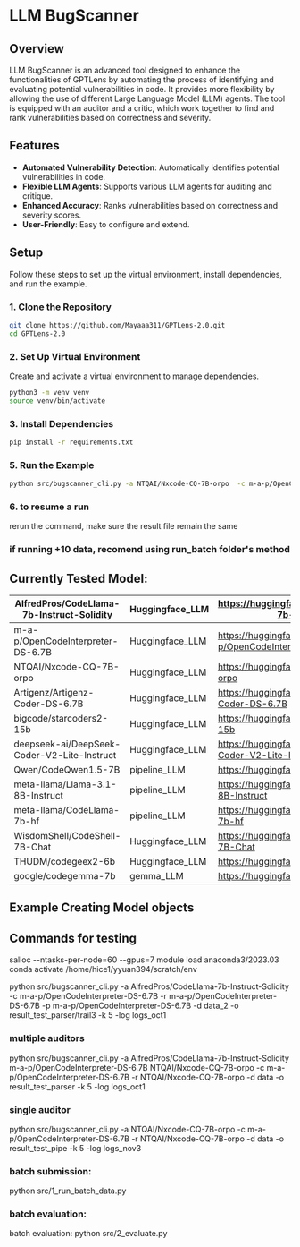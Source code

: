 # LLM BugScanner

## Overview

LLM BugScanner is an advanced tool designed to enhance the functionalities of GPTLens by automating the process of identifying and evaluating potential vulnerabilities in code. It provides more flexibility by allowing the use of different Large Language Model (LLM) agents. The tool is equipped with an auditor and a critic, which work together to find and rank vulnerabilities based on correctness and severity.

## Features

- **Automated Vulnerability Detection**: Automatically identifies potential vulnerabilities in code.
- **Flexible LLM Agents**: Supports various LLM agents for auditing and critique.
- **Enhanced Accuracy**: Ranks vulnerabilities based on correctness and severity scores.
- **User-Friendly**: Easy to configure and extend.

## Setup

Follow these steps to set up the virtual environment, install dependencies, and run the example.

### 1. Clone the Repository

```sh
git clone https://github.com/Mayaaa311/GPTLens-2.0.git
cd GPTLens-2.0
```
### 2. Set Up Virtual Environment
Create and activate a virtual environment to manage dependencies.

```sh
python3 -m venv venv
source venv/bin/activate
```

### 3. Install Dependencies

```sh
pip install -r requirements.txt
```


### 5. Run the Example

```sh
python src/bugscanner_cli.py -a NTQAI/Nxcode-CQ-7B-orpo  -c m-a-p/OpenCodeInterpreter-DS-6.7B -r NTQAI/Nxcode-CQ-7B-orpo -d data -o result_test_pipe -k 5 -log logs_nov3
```

### 6. to resume a run
rerun the command, make sure the result file remain the same
### if running +10 data, recomend using run_batch folder's method

## Currently Tested Model: 
| AlfredPros/CodeLlama-7b-Instruct-Solidity   | Huggingface_LLM | https://huggingface.co/AlfredPros/CodeLlama-7b-Instruct-Solidity   | 7B   |
|---------------------------------------------|-----------------|--------------------------------------------------------------------|------|
| m-a-p/OpenCodeInterpreter-DS-6.7B           | Huggingface_LLM | https://huggingface.co/m-a-p/OpenCodeInterpreter-DS-6.7B           | 6.7B |
| NTQAI/Nxcode-CQ-7B-orpo                     | Huggingface_LLM | https://huggingface.co/NTQAI/Nxcode-CQ-7B-orpo                     | 7B   |
| Artigenz/Artigenz-Coder-DS-6.7B             | Huggingface_LLM | https://huggingface.co/Artigenz/Artigenz-Coder-DS-6.7B             | 6.7B |
| bigcode/starcoders2-15b                     | Huggingface_LLM | https://huggingface.co/bigcode/starcoders2-15b                     | 15B  |
| deepseek-ai/DeepSeek-Coder-V2-Lite-Instruct | Huggingface_LLM | https://huggingface.co/deepseek-ai/DeepSeek-Coder-V2-Lite-Instruct | 16B  |
| Qwen/CodeQwen1.5-7B                         | pipeline_LLM    | https://huggingface.co/Qwen/CodeQwen1.5-7B                         | 7B   |
| meta-llama/Llama-3.1-8B-Instruct            | pipeline_LLM    | https://huggingface.co/meta-llama/Llama-3.1-8B-Instruct            | 8B   |
| meta-llama/CodeLlama-7b-hf                  | pipeline_LLM    | https://huggingface.co/meta-llama/CodeLlama-7b-hf                  | 7B   |
| WisdomShell/CodeShell-7B-Chat               | Huggingface_LLM | https://huggingface.co/WisdomShell/CodeShell-7B-Chat               | 7B   |
| THUDM/codegeex2-6b                          | Huggingface_LLM | https://huggingface.co/THUDM/codegeex2-6b                          | 6B   |
| google/codegemma-7b                         | gemma_LLM       | https://huggingface.co/google/codegemma-7b                         | 7B   |

## Example Creating Model objects


## Commands for testing
salloc --ntasks-per-node=60 --gpus=7
module load anaconda3/2023.03
conda activate /home/hice1/yyuan394/scratch/env

python src/bugscanner_cli.py -a  AlfredPros/CodeLlama-7b-Instruct-Solidity -c m-a-p/OpenCodeInterpreter-DS-6.7B -r m-a-p/OpenCodeInterpreter-DS-6.7B -p m-a-p/OpenCodeInterpreter-DS-6.7B -d data_2 -o result_test_parser/trail3 -k 5 -log logs_oct1

### multiple auditors
python src/bugscanner_cli.py -a AlfredPros/CodeLlama-7b-Instruct-Solidity m-a-p/OpenCodeInterpreter-DS-6.7B NTQAI/Nxcode-CQ-7B-orpo -c m-a-p/OpenCodeInterpreter-DS-6.7B -r NTQAI/Nxcode-CQ-7B-orpo -d data -o result_test_parser -k 5 -log logs_oct1

### single auditor
python src/bugscanner_cli.py -a NTQAI/Nxcode-CQ-7B-orpo  -c m-a-p/OpenCodeInterpreter-DS-6.7B -r NTQAI/Nxcode-CQ-7B-orpo -d data -o result_test_pipe -k 5 -log logs_nov3

### batch submission: 
python src/1_run_batch_data.py

### batch evaluation: 
batch evaluation: 
python src/2_evaluate.py


 <!-- m-a-p/OpenCodeInterpreter-DS-6.7B NTQAI/Nxcode-CQ-7B-orpo  -->
